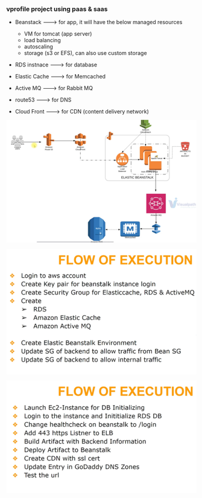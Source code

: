 ### vprofile project using paas & saas
* Beanstack ---> for app, it will have the below managed resources
    - VM for tomcat (app server)
    - load balancing
    - autoscaling
    - storage (s3 or EFS), can also use custom storage

* RDS instnace ---> for database
* Elastic Cache ---> for Memcached
* Active MQ ---> for Rabbit MQ
* route53 ---> for DNS
* Cloud Front ---> for CDN (content delivery network)

![alt text](aws-paas-arch.png)

![alt text](execution-flow-part-1.png)

![alt text](execution-flow-part-2.png)
